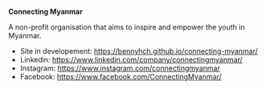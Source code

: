 <b>Connecting Myanmar</b>

A non-profit organisation that aims to inspire and empower the youth in Myanmar.


* Site in developement: https://bennyhch.github.io/connecting-myanmar/
* Linkedin: https://www.linkedin.com/company/connectingmyanmar/
* Instagram: https://www.instagram.com/connectingmyanmar
* Facebook: https://www.facebook.com/ConnectingMyanmar/
